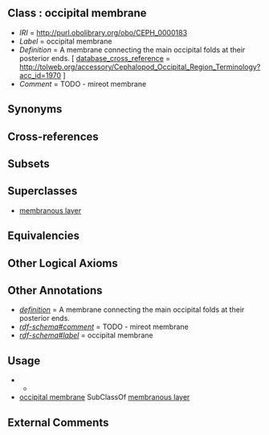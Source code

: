 
## Class : occipital membrane

 * *IRI* = http://purl.obolibrary.org/obo/CEPH_0000183
 * *Label* = occipital membrane
 * *Definition* = A membrane connecting the main occipital folds at their posterior ends. [ [database_cross_reference](../../ef/oboInOwl#hasDbXref.md) = http://tolweb.org/accessory/Cephalopod_Occipital_Region_Terminology?acc_id=1970 ]
 * *Comment* = TODO - mireot membrane

## Synonyms


## Cross-references


## Subsets


## Superclasses

 * [membranous layer](../../UBERON/58/UBERON_0000158.md)

## Equivalencies


## Other Logical Axioms


## Other Annotations

 * *[definition](../../IAO/15/IAO_0000115.md)* = A membrane connecting the main occipital folds at their posterior ends.
 * *[rdf-schema#comment](../../nt/rdf-schema#comment.md)* = TODO - mireot membrane
 * *[rdf-schema#label](../../el/rdf-schema#label.md)* = occipital membrane

## Usage

 * -
 * [occipital membrane](../../CEPH/83/CEPH_0000183.md) SubClassOf [membranous layer](../../UBERON/58/UBERON_0000158.md)

## External Comments

